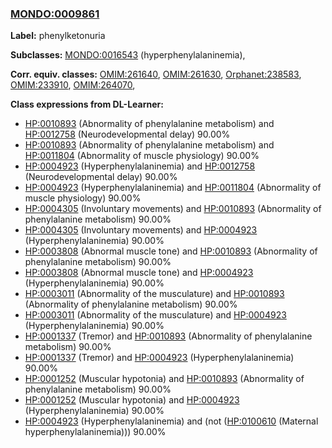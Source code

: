 
### [MONDO:0009861](http://purl.obolibrary.org/obo/MONDO_0009861)
**Label:** phenylketonuria

**Subclasses:** [MONDO:0016543](http://purl.obolibrary.org/obo/MONDO_0016543) (hyperphenylalaninemia), 

**Corr. equiv. classes:** [OMIM:261640](http://purl.obolibrary.org/obo/OMIM_261640), [OMIM:261630](http://purl.obolibrary.org/obo/OMIM_261630), [Orphanet:238583](http://www.orpha.net/ORDO/Orphanet_238583), [OMIM:233910](http://purl.obolibrary.org/obo/OMIM_233910), [OMIM:264070](http://purl.obolibrary.org/obo/OMIM_264070), 

**Class expressions from DL-Learner:**

- [HP:0010893](http://purl.obolibrary.org/obo/HP_0010893) (Abnormality of phenylalanine metabolism) and [HP:0012758](http://purl.obolibrary.org/obo/HP_0012758) (Neurodevelopmental delay) 90.00%
- [HP:0010893](http://purl.obolibrary.org/obo/HP_0010893) (Abnormality of phenylalanine metabolism) and [HP:0011804](http://purl.obolibrary.org/obo/HP_0011804) (Abnormality of muscle physiology) 90.00%
- [HP:0004923](http://purl.obolibrary.org/obo/HP_0004923) (Hyperphenylalaninemia) and [HP:0012758](http://purl.obolibrary.org/obo/HP_0012758) (Neurodevelopmental delay) 90.00%
- [HP:0004923](http://purl.obolibrary.org/obo/HP_0004923) (Hyperphenylalaninemia) and [HP:0011804](http://purl.obolibrary.org/obo/HP_0011804) (Abnormality of muscle physiology) 90.00%
- [HP:0004305](http://purl.obolibrary.org/obo/HP_0004305) (Involuntary movements) and [HP:0010893](http://purl.obolibrary.org/obo/HP_0010893) (Abnormality of phenylalanine metabolism) 90.00%
- [HP:0004305](http://purl.obolibrary.org/obo/HP_0004305) (Involuntary movements) and [HP:0004923](http://purl.obolibrary.org/obo/HP_0004923) (Hyperphenylalaninemia) 90.00%
- [HP:0003808](http://purl.obolibrary.org/obo/HP_0003808) (Abnormal muscle tone) and [HP:0010893](http://purl.obolibrary.org/obo/HP_0010893) (Abnormality of phenylalanine metabolism) 90.00%
- [HP:0003808](http://purl.obolibrary.org/obo/HP_0003808) (Abnormal muscle tone) and [HP:0004923](http://purl.obolibrary.org/obo/HP_0004923) (Hyperphenylalaninemia) 90.00%
- [HP:0003011](http://purl.obolibrary.org/obo/HP_0003011) (Abnormality of the musculature) and [HP:0010893](http://purl.obolibrary.org/obo/HP_0010893) (Abnormality of phenylalanine metabolism) 90.00%
- [HP:0003011](http://purl.obolibrary.org/obo/HP_0003011) (Abnormality of the musculature) and [HP:0004923](http://purl.obolibrary.org/obo/HP_0004923) (Hyperphenylalaninemia) 90.00%
- [HP:0001337](http://purl.obolibrary.org/obo/HP_0001337) (Tremor) and [HP:0010893](http://purl.obolibrary.org/obo/HP_0010893) (Abnormality of phenylalanine metabolism) 90.00%
- [HP:0001337](http://purl.obolibrary.org/obo/HP_0001337) (Tremor) and [HP:0004923](http://purl.obolibrary.org/obo/HP_0004923) (Hyperphenylalaninemia) 90.00%
- [HP:0001252](http://purl.obolibrary.org/obo/HP_0001252) (Muscular hypotonia) and [HP:0010893](http://purl.obolibrary.org/obo/HP_0010893) (Abnormality of phenylalanine metabolism) 90.00%
- [HP:0001252](http://purl.obolibrary.org/obo/HP_0001252) (Muscular hypotonia) and [HP:0004923](http://purl.obolibrary.org/obo/HP_0004923) (Hyperphenylalaninemia) 90.00%
- [HP:0004923](http://purl.obolibrary.org/obo/HP_0004923) (Hyperphenylalaninemia) and (not ([HP:0100610](http://purl.obolibrary.org/obo/HP_0100610) (Maternal hyperphenylalaninemia))) 90.00%


